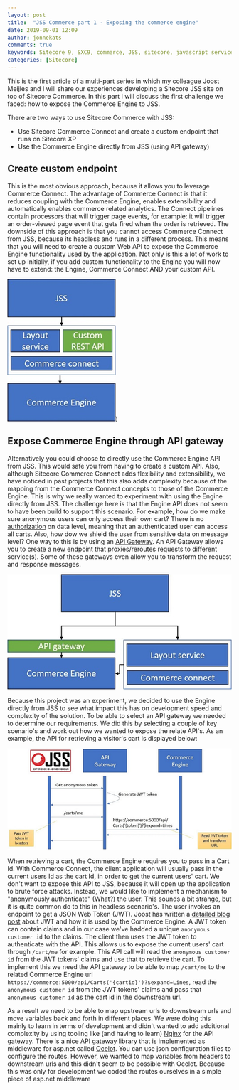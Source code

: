 ```yaml
---
layout: post
title:  "JSS Commerce part 1 - Exposing the commerce engine"
date: 2019-09-01 12:09
author: jonnekats
comments: true
keywords: Sitecore 9, SXC9, commerce, JSS, sitecore, javascript services
categories: [Sitecore]
---
```

This is the first article of a multi-part series in which my colleague Joost Meijles and I will share our experiences developing a Sitecore JSS site on top of Sitecore Commerce. In this part I will discuss the first challenge we faced: how to expose the Commerce Engine to JSS.

There are two ways to use Sitecore Commerce with JSS:

 - Use Sitecore Commerce Connect and create a custom endpoint that runs on Sitecore XP
 - Use the Commerce Engine directly from JSS (using API gateway)

## Create custom endpoint
This is the most obvious approach, because it allows you to leverage Commerce Connect. The advantage of Commerce Connect is that it reduces coupling with the Commerce Engine, enables extensibility and automatically enables commerce related analytics. The Connect pipelines contain processors that will trigger page events, for example: it will trigger an order-viewed page event that gets fired when the order is retrieved. The downside of this approach is that you cannot access Commerce Connect from JSS, because its headless and runs in a different process. This means that you will need to create a custom Web API to expose the Commerce Engine functionality used by the application. Not only is this a lot of work to set up initially, if you add custom functionality to the Engine you will now have to extend: the Engine, Commerce Connect AND your custom API.

![Expose using Commerce Connect and custom endpoint](/assets/images/expose-commerce-engine/commerceconnect.jpg))


## Expose Commerce Engine through API gateway
Alternatively you could choose to directly use the Commerce Engine API from JSS. This would safe you from having to create a custom API. Also, although Sitecore Commerce Connect adds flexibility and extensibility, we have noticed in past projects that this also adds complexity because of the mapping from the Commerce Connect concepts to those of the Commerce Engine. This is why we really wanted to experiment with using the Engine directly from JSS. The challenge here is that the Engine API does not seem to have been build to support this scenario. For example, how do we make sure anonymous users can only access their own cart? There is no [authorization](../sitecore-commerce-security-explained) on data level, meaning that an authenticated user can access all carts. Also, how dow we shield the user from  sensitive data on message level? One way to this is by using an [API Gateway](https://microservices.io/patterns/apigateway.html). An API Gateway allows you to create a new endpoint that proxies/reroutes requests to different service(s). Some of these gateways even allow you to transform the request and response messages.

![Expose through API gateway](/assets/images/expose-commerce-engine/directly.jpg)

Because this project was an experiment, we decided to use the Engine directly from JSS to see what impact this has on development speed and complexity of the solution. To be able to select an API gateway we needed to determine our requirements. We did this by selecting a couple of key scenario's and work out how we wanted to expose the relate API's. As an example, the API for retrieving a visitor's cart is displayed below: 

![Cart flow](/assets/images/expose-commerce-engine/cartflow.jpg)
 
When retrieving a cart, the Commerce Engine requires you to pass in a Cart Id. With Commerce Connect, the client application will usually pass in the current users Id as the cart Id, in order to get the current users' cart. We don't want to expose this API to JSS, because it will open up the application to brute force attacks. Instead, we would like to implement a mechanism to "anonymously authenticate" (What?) the user. This sounds a bit strange, but it is quite common do to this in headless scenario's. The user invokes an endpoint to get a JSON Web Token (JWT). Joost has written a [detailed blog post](https://joost.meijles.com/xc9-jwt/) about JWT and how it is used by the Commerce Engine. A JWT token can contain claims and in our case we've hadded a unique `anonymous customer id` to the claims. The client then uses the JWT token to authenticate with the API. This allows us to expose the current users' cart through `/cart/me` for example. This API call will read the `anonymous customer id` from the JWT tokens' claims and use that to retrieve the cart. To implement this we need the API gateway to be able to map `/cart/me` to the related Commerce Engine url `https://commerce:5000/api/Carts('{cartid}')?$expand=Lines`, read the `anonymous customer id` from the JWT tokens' claims and pass that `anonymous customer id` as the cart id in the downstream url.

As a result we need to be able to map upstream urls to downstream urls and move variables back and forth in different places. We were doing this mainly to learn in terms of development and didn't wanted to add additional complexity by using tooling like (and having to learn) [Nginx](https://www.nginx.com/) for the API gateway. There is a nice API gateway library that is implemented as middleware for asp.net called [Ocelot](https://github.com/ThreeMammals/Ocelot). You can use json configuration files to configure the routes. However, we wanted to map variables from headers to downstream urls and this didn't seem to be possible with Ocelot. Because this was only for development we coded the routes ourselves in a simple piece of asp.net middleware 